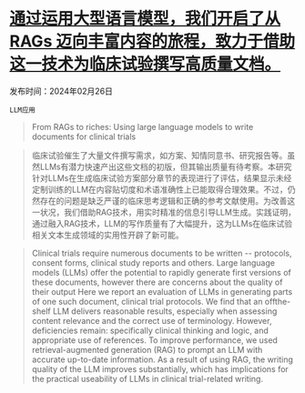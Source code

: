 # [通过运用大型语言模型，我们开启了从 RAGs 迈向丰富内容的旅程，致力于借助这一技术为临床试验撰写高质量文档。](https://arxiv.org/abs/2402.16406)

发布时间：2024年02月26日

`LLM应用`

> From RAGs to riches: Using large language models to write documents for clinical trials

> 临床试验催生了大量文件撰写需求，如方案、知情同意书、研究报告等。虽然LLMs有潜力快速产出这些文档的初版，但其输出质量有待考察。本研究针对LLMs在生成临床试验方案部分章节的表现进行了评估，结果显示未经定制训练的LLM在内容贴切度和术语准确性上已能取得合理效果。不过，仍然存在的问题是缺乏严谨的临床思考逻辑和正确的参考文献使用。为改善这一状况，我们借助RAG技术，用实时精准的信息引导LLM生成。实践证明，通过融入RAG技术，LLM的写作质量有了大幅提升，这为LLMs在临床试验相关文本生成领域的实用性开辟了新可能。

> Clinical trials require numerous documents to be written -- protocols, consent forms, clinical study reports and others. Large language models (LLMs) offer the potential to rapidly generate first versions of these documents, however there are concerns about the quality of their output Here we report an evaluation of LLMs in generating parts of one such document, clinical trial protocols. We find that an offthe-shelf LLM delivers reasonable results, especially when assessing content relevance and the correct use of terminology. However, deficiencies remain: specifically clinical thinking and logic, and appropriate use of references. To improve performance, we used retrieval-augmented generation (RAG) to prompt an LLM with accurate up-to-date information. As a result of using RAG, the writing quality of the LLM improves substantially, which has implications for the practical useability of LLMs in clinical trial-related writing.